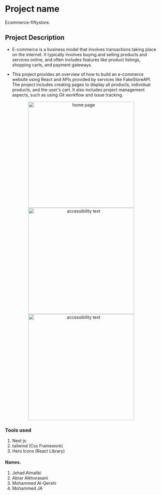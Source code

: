 # Project name 

Ecommerce-fiftystore.

## Project Description 

* E-commerce is a business model that involves transactions taking place on the internet. It typically involves buying and selling products and services online, and often includes features like product listings, shopping carts, and payment gateways. 

 * This project provides an overview of how to build an e-commerce website using React and APIs provided by services like FakeStoreAPI. The project includes creating pages to display all products, individual products, and the user's cart. It also includes project management aspects, such as using Git workflow and issue tracking.

<p align="center">
  <img src="../../recoded/react-ecommerce-fiftystore/public/Screen/img1.png" width="350" title="home page">
  <img src="../../recoded/react-ecommerce-fiftystore/public/Screen/img2.png" width="350" alt="accessibility text">
   <img src="../../recoded/react-ecommerce-fiftystore/public/Screen/img3.png" width="350" alt="accessibility text">
</p>

 ### Tools used
 1. Next js 
 2. tailwind (Css Framework)
 3. Hero Icons (React Library)
 

 ####   Names.

 1. Jehad Almaliki
 2. Abrar Alkhorasani
 3. Mohammed Al-Qershi
 4. Mohammed JA

